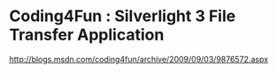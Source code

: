 <!--
id: 180318139
link: http://kevinisom.info/post/180318139/coding4fun-silverlight-3-file-transfer-application
slug: coding4fun-silverlight-3-file-transfer-application
date: Sat Sep 05 2009 22:34:47 GMT+1200 (NZST)
raw: {"blog_name":"kevinisom","id":180318139,"post_url":"http://kevinisom.info/post/180318139/coding4fun-silverlight-3-file-transfer-application","slug":"coding4fun-silverlight-3-file-transfer-application","type":"link","date":"2009-09-05 10:34:47 GMT","timestamp":1252146887,"state":"published","format":"html","reblog_key":"vbG5Psqv","tags":[],"short_url":"http://tmblr.co/Zw68YyAls_x","highlighted":[],"feed_item":"http://blogs.msdn.com/coding4fun/archive/2009/09/03/9876572.aspx","from_feed_id":"650234","note_count":0,"title":"Coding4Fun : Silverlight 3 File Transfer Application","url":"http://blogs.msdn.com/coding4fun/archive/2009/09/03/9876572.aspx","description":""}
publish: 2009-09-05
tags: 
title: Coding4Fun : Silverlight 3 File Transfer Application
-->


Coding4Fun : Silverlight 3 File Transfer Application
====================================================

<http://blogs.msdn.com/coding4fun/archive/2009/09/03/9876572.aspx>

